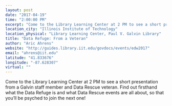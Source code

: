```yaml
---
layout: post
date: "2017-04-19"
time: "2:00:00 PM"
excerpt: "Come to the Library Learning Center at 2 PM to see a short presentation from a Galvin staff member and Data Rescue veteran.  Find out ..."
location_city: "Illinois Institute of Technology"
location_physical: "Library Learning Center, Paul V. Galvin Library"
title: "Data Refuge: From a Veteran"
author: "Aric Ahrens"
website: "http://guides.library.iit.edu/govdocs/events/edw2017"
email: "ahrens@iit.edu"
latitude: "41.833676"
longitude: "-87.628307"
virtual: ""
---
```


Come to the Library Learning Center at 2 PM to see a short presentation from a Galvin staff member and Data Rescue veteran.  Find out firsthand what the Data Refuge is and what Data Rescue events are all about, so that you’ll be psyched to join the next one!
